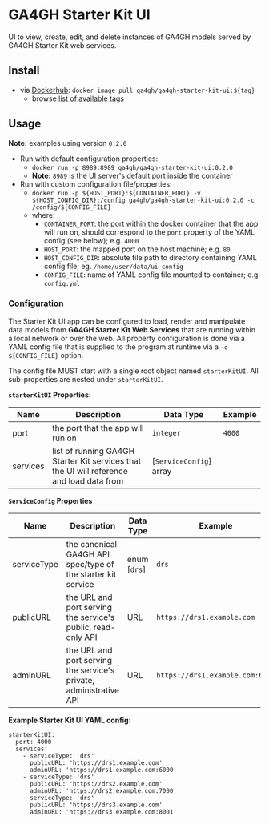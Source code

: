 # GA4GH Starter Kit UI

UI to view, create, edit, and delete instances of GA4GH models served by GA4GH Starter Kit web services.

## Install

* via [Dockerhub](https://hub.docker.com/repository/docker/ga4gh/ga4gh-starter-kit-ui): `docker image pull ga4gh/ga4gh-starter-kit-ui:${tag}`
  + browse [list of available tags](https://hub.docker.com/repository/docker/ga4gh/ga4gh-starter-kit-ui/tags)

## Usage

**Note:** examples using version `0.2.0`

* Run with default configuration properties:
  + `docker run -p 8989:8989 ga4gh/ga4gh-starter-kit-ui:0.2.0`
  + **Note:** `8989` is the UI server's default port inside the container
* Run with custom configuration file/properties:
  + `docker run -p ${HOST_PORT}:${CONTAINER_PORT} -v ${HOST_CONFIG_DIR}:/config ga4gh/ga4gh-starter-kit-ui:0.2.0 -c /config/${CONFIG_FILE}`
  + where:
    - `CONTAINER_PORT`: the port within the docker container that the app will run on, should correspond to the `port` property of the YAML config (see below); e.g. `4000`
    - `HOST_PORT`: the mapped port on the host machine; e.g. `80`
    - `HOST_CONFIG_DIR`: absolute file path to directory containing YAML config file; eg. `/home/user/data/ui-config`
    - `CONFIG_FILE`: name of YAML config file mounted to container; e.g. `config.yml`

### Configuration

The Starter Kit UI app can be configured to load, render and manipulate data models from **GA4GH Starter Kit Web Services** that are running within a local network or over the web. All property configuration is done via a YAML config file that is supplied to the program at runtime via a `-c ${CONFIG_FILE}` option.

The config file MUST start with a single root object named `starterKitUI`. All sub-properties are nested under `starterKitUI`.

**`starterKitUI` Properties:**

| Name | Description | Data Type | Example
|------|-------------|-----------|--------|
| port | the port that the app will run on | `integer` | `4000`
| services | list of running GA4GH Starter Kit services that the UI will reference and load data from | [`ServiceConfig`] array ||

**`ServiceConfig` Properties**

| Name | Description | Data Type | Example
|------|-------------|-----------|--------|
| serviceType | the canonical GA4GH API spec/type of the starter kit service | enum [`drs`] | `drs`
| publicURL | the URL and port serving the service's public, read-only API | URL | `https://drs1.example.com`
| adminURL | the URL and port serving the service's private, administrative API | URL | `https://drs1.example.com:6000`


**Example Starter Kit UI YAML config:**
```
starterKitUI:
  port: 4000
  services:
    - serviceType: 'drs'
      publicURL: 'https://drs1.example.com'
      adminURL: 'https://drs1.example.com:6000'
    - serviceType: 'drs'
      publicURL: 'https://drs2.example.com'
      adminURL: 'https://drs2.example.com:7000'
    - serviceType: 'drs'
      publicURL: 'https://drs3.example.com'
      adminURL: 'https://drs3.example.com:8001'
```
